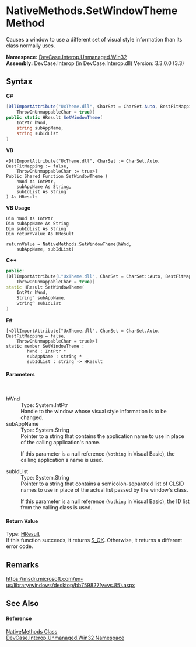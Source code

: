 # NativeMethods.SetWindowTheme Method 
 

Causes a window to use a different set of visual style information than its class normally uses.

**Namespace:**&nbsp;<a href="N_DevCase_Interop_Unmanaged_Win32">DevCase.Interop.Unmanaged.Win32</a><br />**Assembly:**&nbsp;DevCase.Interop (in DevCase.Interop.dll) Version: 3.3.0.0 (3.3)

## Syntax

**C#**<br />
``` C#
[DllImportAttribute("UxTheme.dll", CharSet = CharSet.Auto, BestFitMapping = false, 
	ThrowOnUnmappableChar = true)]
public static HResult SetWindowTheme(
	IntPtr hWnd,
	string subAppName,
	string subIdList
)
```

**VB**<br />
``` VB
<DllImportAttribute("UxTheme.dll", CharSet := CharSet.Auto, BestFitMapping := false, 
	ThrowOnUnmappableChar := true>]
Public Shared Function SetWindowTheme ( 
	hWnd As IntPtr,
	subAppName As String,
	subIdList As String
) As HResult
```

**VB Usage**<br />
``` VB Usage
Dim hWnd As IntPtr
Dim subAppName As String
Dim subIdList As String
Dim returnValue As HResult

returnValue = NativeMethods.SetWindowTheme(hWnd, 
	subAppName, subIdList)
```

**C++**<br />
``` C++
public:
[DllImportAttribute(L"UxTheme.dll", CharSet = CharSet::Auto, BestFitMapping = false, 
	ThrowOnUnmappableChar = true)]
static HResult SetWindowTheme(
	IntPtr hWnd, 
	String^ subAppName, 
	String^ subIdList
)
```

**F#**<br />
``` F#
[<DllImportAttribute("UxTheme.dll", CharSet = CharSet.Auto, BestFitMapping = false, 
	ThrowOnUnmappableChar = true)>]
static member SetWindowTheme : 
        hWnd : IntPtr * 
        subAppName : string * 
        subIdList : string -> HResult 

```


#### Parameters
&nbsp;<dl><dt>hWnd</dt><dd>Type: System.IntPtr<br />Handle to the window whose visual style information is to be changed.</dd><dt>subAppName</dt><dd>Type: System.String<br />Pointer to a string that contains the application name to use in place of the calling application's name. 

 If this parameter is a null reference (`Nothing` in Visual Basic), the calling application's name is used.</dd><dt>subIdList</dt><dd>Type: System.String<br />Pointer to a string that contains a semicolon-separated list of CLSID names to use in place of the actual list passed by the window's class. 

 If this parameter is a null reference (`Nothing` in Visual Basic), the ID list from the calling class is used.</dd></dl>

#### Return Value
Type: <a href="T_DevCase_Interop_Unmanaged_Win32_Enums_HResult">HResult</a><br />If this function succeeds, it returns <a href="T_DevCase_Interop_Unmanaged_Win32_Enums_HResult">S_OK</a>. Otherwise, it returns a different error code.

## Remarks
<a href="https://msdn.microsoft.com/en-us/library/windows/desktop/bb759827(v=vs.85).aspx" target="_blank">https://msdn.microsoft.com/en-us/library/windows/desktop/bb759827(v=vs.85).aspx</a>

## See Also


#### Reference
<a href="T_DevCase_Interop_Unmanaged_Win32_NativeMethods">NativeMethods Class</a><br /><a href="N_DevCase_Interop_Unmanaged_Win32">DevCase.Interop.Unmanaged.Win32 Namespace</a><br />